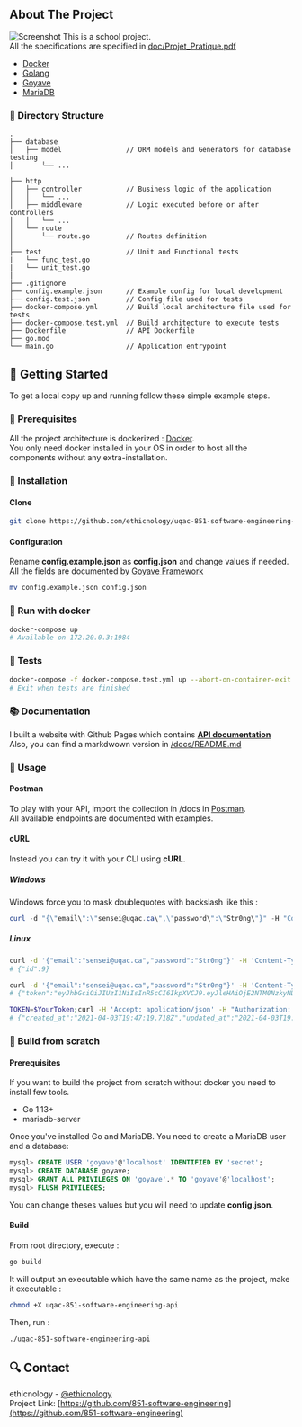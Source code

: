 ## About The Project
![](https://github.com/ethicnology/uqac-851-software-engineering-api/blob/main/doc/logo.png "Screenshot")
This is a school project.  
All the specifications are specified in [doc/Projet_Pratique.pdf](https://github.com/ethicnology/uqac-851-software-engineering-api/blob/main/doc/Projet_Pratique.pdf)

* [Docker](https://www.docker.com)
* [Golang](https://golang.org)  
* [Goyave](https://goyave.dev) 
* [MariaDB](https://mariadb.org) 

### :open_file_folder: Directory Structure
```
.
├── database
│   ├── model                // ORM models and Generators for database testing
│       └── ...

├── http
│   ├── controller           // Business logic of the application
│   │   └── ...
│   ├── middleware           // Logic executed before or after controllers
│   │   └── ...
│   └── route
│       └── route.go         // Routes definition
│
├── test                     // Unit and Functional tests
|   └── func_test.go
|   └── unit_test.go
|
├── .gitignore
├── config.example.json      // Example config for local development
├── config.test.json         // Config file used for tests
├── docker-compose.yml       // Build local architecture file used for tests
├── docker-compose.test.yml  // Build architecture to execute tests
├── Dockerfile               // API Dockerfile
├── go.mod
└── main.go                  // Application entrypoint
```


## :rocket: Getting Started
To get a local copy up and running follow these simple example steps.
### :page_with_curl: Prerequisites
All the project architecture is dockerized : [Docker](https://www.docker.com/products/docker-desktop).  
You only need docker installed in your OS in order to host all the components without any extra-installation.  

### :construction_worker: Installation
#### Clone
```sh
git clone https://github.com/ethicnology/uqac-851-software-engineering-api.git
```
#### Configuration
Rename **config.example.json** as **config.json** and change values if needed.  
All the fields are documented by [Goyave Framework](https://goyave.dev/guide/configuration.html)
```sh
mv config.example.json config.json
```

### :whale: Run with docker
```sh
docker-compose up
# Available on 172.20.0.3:1984
```

### :pray: Tests
```sh
docker-compose -f docker-compose.test.yml up --abort-on-container-exit --remove-orphans
# Exit when tests are finished
```
### :books: Documentation
I built a website with Github Pages which contains [**API documentation**](https://ethicnology.github.io/uqac-851-software-engineering-api/)  
Also, you can find a markdwown version in [/docs/README.md](https://github.com/ethicnology/uqac-851-software-engineering-api/tree/develop/docs#readme)

### :runner: Usage
#### Postman
To play with your API, import the collection in /docs in [Postman](https://www.postman.com/).  
All available endpoints are documented with examples.

#### cURL
Instead you can try it with your CLI using **cURL**.  

##### Windows
Windows force you to mask doublequotes with backslash like this : 
```powershell
curl -d "{\"email\":\"sensei@uqac.ca\",\"password\":\"Str0ng\"}" -H "Content-Type: application/json" -X POST http://172.20.0.3:1984/auth/register
```
##### Linux
```sh
curl -d '{"email":"sensei@uqac.ca","password":"Str0ng"}' -H 'Content-Type: application/json' -X POST http://172.20.0.3:1984/auth/register
# {"id":9}
```

```sh
curl -d '{"email":"sensei@uqac.ca","password":"Str0ng"}' -H 'Content-Type: application/json' -X POST http://172.20.0.3:1984/auth/login
# {"token":"eyJhbGciOiJIUzI1NiIsInR5cCI6IkpXVCJ9.eyJleHAiOjE2NTM0NzkyNDQsIm5iZiI6MTYxNzQ3OTI0NCwidXNlcmlkIjoic2Vuc2VpQHVxYWMuY2EifQ.aMRWeebCTfJyUPfsUz5H8Ng1x1L1T10hSKpXoVdyPUY"}
```

```sh
TOKEN=$YourToken;curl -H 'Accept: application/json' -H "Authorization: Bearer ${TOKEN}" -X GET http://172.20.0.3:1984/users/sensei@uqac.ca
# {"created_at":"2021-04-03T19:47:19.718Z","updated_at":"2021-04-03T19:47:19.718Z","deleted_at":null,"id":10,"email":"sensei@uqac.ca","first_name":"","last_name":""}
```

### :hammer: Build from scratch
#### Prerequisites
If you want to build the project from scratch without docker you need to install few tools.
* Go 1.13+
* mariadb-server

Once you've installed Go and MariaDB.
You need to create a MariaDB user and a database:
```sql
mysql> CREATE USER 'goyave'@'localhost' IDENTIFIED BY 'secret';
mysql> CREATE DATABASE goyave;
mysql> GRANT ALL PRIVILEGES ON 'goyave'.* TO 'goyave'@'localhost';
mysql> FLUSH PRIVILEGES;
```
You can change theses values but you will need to update **config.json**.

#### Build
From root directory, execute :
```sh
go build
```
It will output an executable which have the same name as the project, make it executable :
```sh
chmod +X uqac-851-software-engineering-api
```
Then, run :
```sh
./uqac-851-software-engineering-api
```
## :mag: Contact
ethicnology - [@ethicnology](https://twitter.com/ethicnology)  
Project Link: [https://github.com/851-software-engineering](https://github.com/851-software-engineering)
